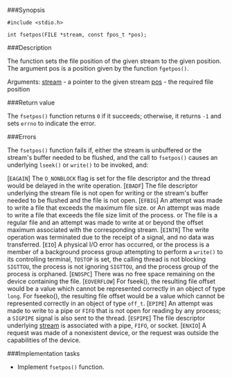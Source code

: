 ###Synopsis

`#include <stdio.h>`

`int fsetpos(FILE *stream, const fpos_t *pos);`

###Description

The function sets the file position of the given stream to the given position. The argument pos is a position given by
the function `fgetpos()`.

Arguments:
<u>stream</u> - a pointer to the given stream
<u>pos</u> - the required file position

###Return value

The `fsetpos()` function returns `0` if it succeeds; otherwise, it returns `-1` and sets `errno` to indicate the error.

###Errors

The `fsetpos()` function fails if, either the stream is unbuffered or the stream's buffer needed to be flushed, and the call to `fsetpos()` causes an underlying `lseek()` or `write()` to be invoked, and: 

[`EAGAIN`] The `O_NONBLOCK` flag is set for the file descriptor and the thread would be delayed in the write operation. 
[`EBADF`]  The file descriptor underlying the stream file is not open for writing or the stream's buffer needed to be flushed and the file is not open. 
[`EFBIG`]  An attempt was made to write a file that exceeds the maximum file size. or
           An attempt was made to write a file that exceeds the file size limit of the process. or
           The file is a regular file and an attempt was made to write at or beyond the offset maximum associated with the corresponding stream. 
[`EINTR`]  The write operation was terminated due to the receipt of a signal, and no data was transferred. 
[`EIO`]    A physical I/O error has occurred, or the process is a member of a background process group attempting to perform a `write()` to its controlling terminal, `TOSTOP` is set, the calling thread is not blocking `SIGTTOU`, the process is not ignoring `SIGTTOU`, and the process group of the process is orphaned.
[`ENOSPC`] There was no free space remaining on the device containing the file. 
[`EOVERFLOW`] For fseek(), the resulting file offset would be a value which cannot be represented correctly in an object of type `long`. 
              For fseeko(), the resulting file offset would be a value which cannot be represented correctly in an object of type `off_t`. 
[`EPIPE`]  An attempt was made to write to a pipe or `FIFO` that is not open for reading by any process; a `SIGPIPE` signal is also sent to the thread. 
[`ESPIPE`] The file descriptor underlying <u>stream</u> is associated with a pipe, `FIFO`, or socket. 
[`ENXIO`]  A request was made of a nonexistent device, or the request was outside the capabilities of the device. 

###Implementation tasks

 * Implement `fsetpos()` function.